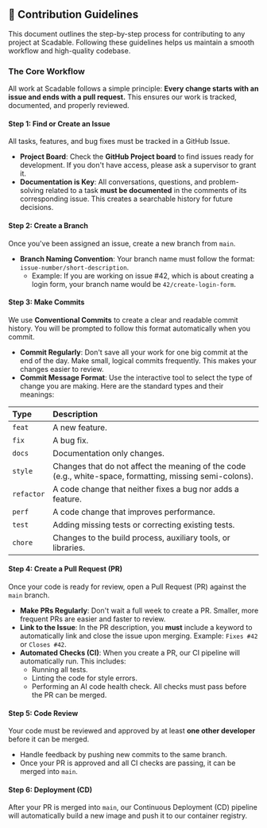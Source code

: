 
## 📜 Contribution Guidelines

This document outlines the step-by-step process for contributing to any project at Scadable. Following these guidelines helps us maintain a smooth workflow and high-quality codebase.

### The Core Workflow

All work at Scadable follows a simple principle: **Every change starts with an issue and ends with a pull request.** This ensures our work is tracked, documented, and properly reviewed.

#### **Step 1: Find or Create an Issue**

All tasks, features, and bug fixes must be tracked in a GitHub Issue.
* **Project Board**: Check the **GitHub Project board** to find issues ready for development. If you don't have access, please ask a supervisor to grant it.
* **Documentation is Key**: All conversations, questions, and problem-solving related to a task **must be documented** in the comments of its corresponding issue. This creates a searchable history for future decisions.

#### **Step 2: Create a Branch**

Once you've been assigned an issue, create a new branch from `main`.
* **Branch Naming Convention**: Your branch name must follow the format: `issue-number/short-description`.
    * Example: If you are working on issue #42, which is about creating a login form, your branch name would be `42/create-login-form`.

#### **Step 3: Make Commits**

We use **Conventional Commits** to create a clear and readable commit history. You will be prompted to follow this format automatically when you commit.
* **Commit Regularly**: Don't save all your work for one big commit at the end of the day. Make small, logical commits frequently. This makes your changes easier to review.
* **Commit Message Format**: Use the interactive tool to select the type of change you are making. Here are the standard types and their meanings:

| Type | Description |
| :--- | :--- |
| `feat` | A new feature. |
| `fix` | A bug fix. |
| `docs` | Documentation only changes. |
| `style` | Changes that do not affect the meaning of the code (e.g., white-space, formatting, missing semi-colons). |
| `refactor` | A code change that neither fixes a bug nor adds a feature. |
| `perf` | A code change that improves performance. |
| `test` | Adding missing tests or correcting existing tests. |
| `chore`| Changes to the build process, auxiliary tools, or libraries. |

#### **Step 4: Create a Pull Request (PR)**

Once your code is ready for review, open a Pull Request (PR) against the `main` branch.
* **Make PRs Regularly**: Don't wait a full week to create a PR. Smaller, more frequent PRs are easier and faster to review.
* **Link to the Issue**: In the PR description, you **must** include a keyword to automatically link and close the issue upon merging. Example: `Fixes #42` or `Closes #42`.
* **Automated Checks (CI)**: When you create a PR, our CI pipeline will automatically run. This includes:
    * Running all tests.
    * Linting the code for style errors.
    * Performing an AI code health check.
    All checks must pass before the PR can be merged.

#### **Step 5: Code Review**

Your code must be reviewed and approved by at least **one other developer** before it can be merged.
* Handle feedback by pushing new commits to the same branch.
* Once your PR is approved and all CI checks are passing, it can be merged into `main`.

#### **Step 6: Deployment (CD)**

After your PR is merged into `main`, our Continuous Deployment (CD) pipeline will automatically build a new image and push it to our container registry.
